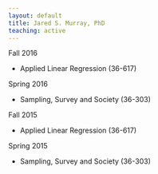 ```yaml
---
layout: default
title: Jared S. Murray, PhD
teaching: active
---
```

<!---
Spring 2017

- [Sampling, Survey and Society (36-303)](./303)
-->

Fall 2016

- Applied Linear Regression (36-617)

Spring 2016

- Sampling, Survey and Society (36-303)

Fall 2015

- Applied Linear Regression (36-617)

Spring 2015

- Sampling, Survey and Society (36-303)
